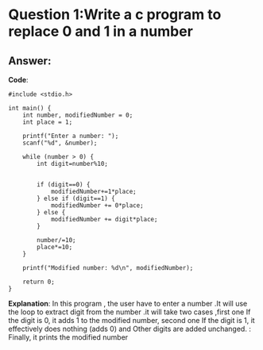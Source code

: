 # Question 1:Write a c program to replace 0 and 1 in a number

## Answer:

**Code**:
```
#include <stdio.h>

int main() {
    int number, modifiedNumber = 0;
    int place = 1;

    printf("Enter a number: ");
    scanf("%d", &number);

    while (number > 0) {
        int digit=number%10;

        
        if (digit==0) {
            modifiedNumber+=1*place;
        } else if (digit==1) {
            modifiedNumber += 0*place;
        } else {
            modifiedNumber += digit*place; 
        }

        number/=10;
        place*=10;  
    }

    printf("Modified number: %d\n", modifiedNumber);

    return 0;
}

```

**Explanation**:
In this program , the user have to enter a number .It will use the loop to extract digit from the number .it will take two cases ,first one If the digit is 0, it adds 1 to the modified number, second one If the digit is 1, it effectively does nothing (adds 0) and  Other digits are added unchanged. : Finally, it prints the modified number